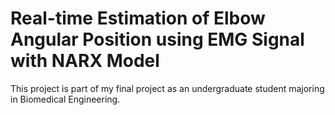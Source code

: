# Real-time Estimation of Elbow Angular Position using EMG Signal with NARX Model

This project is part of my final project as an undergraduate student majoring in Biomedical Engineering.
